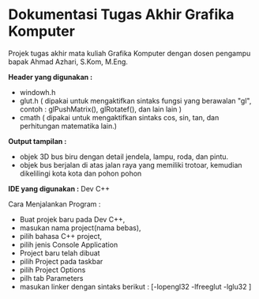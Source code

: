 # Dokumentasi Tugas Akhir Grafika Komputer 
Projek tugas akhir mata kuliah Grafika Komputer dengan dosen pengampu bapak Ahmad Azhari, S.Kom, M.Eng. 

**Header yang digunakan :**
- windowh.h
- glut.h ( dipakai untuk mengaktifkan sintaks fungsi yang berawalan "gl", contoh : glPushMatrix(), glRotatef(), dan lain lain )
- cmath ( dipakai untuk mengaktifkan sintaks cos, sin, tan, dan perhitungan matematika lain.)


**Output tampilan :** 
- objek 3D bus biru dengan detail jendela, lampu, roda, dan pintu.
- objek bus berjalan di atas jalan raya yang memiliki trotoar, kemudian dikelilingi kota kota dan pohon pohon

**IDE yang digunakan :** Dev C++

Cara Menjalankan Program :
- Buat projek baru pada Dev C++,
- masukan nama project(nama bebas),
- pilih bahasa C++ project, 
- pilih jenis Console Application
- Project baru telah dibuat
- pilih Project pada taskbar
- pilih Project Options
- pilh tab Parameters
- masukan linker dengan sintaks berikut :
  [-lopengl32
  -lfreeglut
  -lglu32 ]


